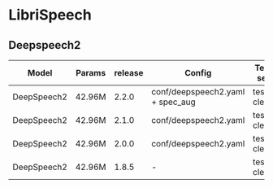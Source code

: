# LibriSpeech

## Deepspeech2
| Model | Params | release |  Config | Test set | Loss | WER |  
| --- | --- | --- | --- | --- | --- | --- |  
| DeepSpeech2 | 42.96M | 2.2.0 | conf/deepspeech2.yaml + spec_aug | test-clean | 14.49190807 | 0.067283 |  
| DeepSpeech2 | 42.96M | 2.1.0 | conf/deepspeech2.yaml | test-clean | 15.184467315673828 | 0.072154 |  
| DeepSpeech2 | 42.96M | 2.0.0 | conf/deepspeech2.yaml | test-clean | - | 0.073973 |  
| DeepSpeech2 | 42.96M | 1.8.5 | - | test-clean | - | 0.074939 |  
